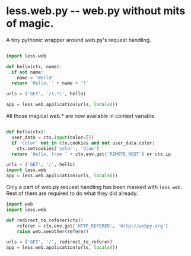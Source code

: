 less.web.py -- web.py without mits of magic.
===========

A tiny pythonic wrapper around web.py's request handling.

```python

import less.web

def hello(ctx, name):
  if not name:
    name = 'World'
  return 'Hello, ' + name + '!'

urls = ('GET', '/(.*)', hello)

app = less.web.application(urls, locals())

```

All those magical web.* are now available in context variable.

```python

def hello(ctx):
  user_data = ctx.input(color=[])
  if 'color' not in ctx.cookies and not user_data.color:
    ctx.setcookies('color', 'blue')
  return 'Hello, from ' + ctx.env.get('REMOTE_HOST') or ctx.ip

urls = ('GET', '/', hello)
import less.web
app = less.web.application(urls, locals())

```

Only a part of web.py request handling has been masked with `less.web`. Rest of them are required to
do what they did already.

```python
import web
import less.web

def redirect_to_referer(ctx):
	referer = ctx.env.get('HTTP_REFERER', 'http://webpy.org')
	raise web.seeother(referer)

urls = ('GET', '/', redirect_to_referer)
app = less.web.application(urls, locals())
```
